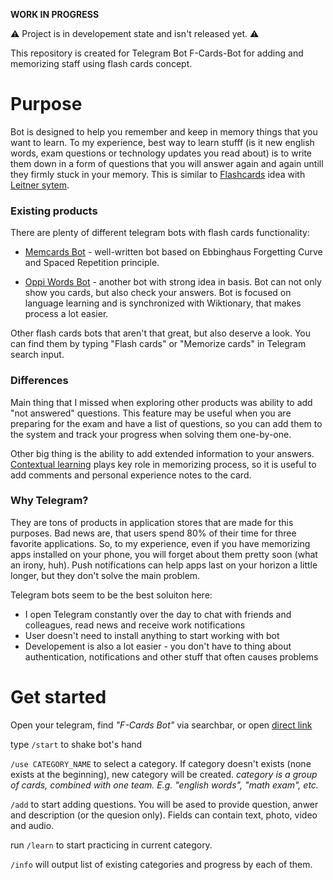 **WORK IN PROGRESS**

⚠️ Project is in developement state and isn't released yet. ⚠️

This repository is created for Telegram Bot F-Cards-Bot for adding and memorizing staff using flash cards concept. 

# Purpose 

 Bot is designed to help you remember and keep in memory things that you want to learn. To my experience, best way to learn stufff (is it new english words, exam questions or technology updates you read about) is to write them down in a form of questions that you will answer again and again untill they firmly stuck in your memory. This is similar to [Flashcards](https://en.wikipedia.org/wiki/Flashcard) idea with [Leitner sytem](https://en.wikipedia.org/wiki/Leitner_system).
 

### Existing products 

There are plenty of different telegram bots with flash cards functionality: 

 - [Memcards Bot](https://t.me/memcards_bot) - well-written bot based on Ebbinghaus Forgetting Curve and Spaced Repetition principle.

 - [Oppi Words Bot](https://t.me/OppiWords) - another bot with strong idea in basis. Bot can not only show you cards, but also check your answers. Bot is focused on language learning and is synchronized with Wiktionary, that makes process a lot easier. 

Other flash cards bots that aren't that great, but also deserve a look. You can find them by typing "Flash cards" or "Memorize cards" in Telegram search input.

### Differences 

Main thing that I missed when exploring other products was ability to add "not answered" questions. This feature may be useful when you are preparing for the exam and have a list of questions, so you can add them to the system and track your progress when solving them one-by-one.

Other big thing is the ability to add extended information to your answers. [Contextual learning](https://en.wikipedia.org/wiki/Contextual_learning) plays key role in memorizing process, so it is useful to add comments and personal experience notes to the card. 


### Why Telegram?

They are tons of products in application stores that are made for this purposes. Bad news are, that users spend 80% of their time for three favorite applications. So, to my experience, even if you have memorizing apps installed on your phone, you will forget about them pretty soon (what an irony, huh).
Push notifications can help apps last on your horizon a little longer, but they don't solve the main problem. 

Telegram bots seem to be the best soluiton here: 
- I open Telegram constantly over the day to chat with friends and colleagues, read news and receive work notifications
- User doesn't need to install anything to start working with bot
- Developement is also a lot easier - you don't have to thing about authentication, notifications and other stuff that often causes problems

# Get started 

Open your telegram, find _"F-Cards Bot"_ via searchbar, or open [direct link](https://t.me/f_cards_bot)

type `/start` to shake bot's hand

`/use CATEGORY_NAME`  to select a category. If category doesn't exists (none exists at the beginning), new category will be created. 
_category is a group of cards, combined with one team. E.g. "english words", "math exam", etc._

`/add` to start adding questions. You will be ased to provide question, anwer and description (or the quesion only). Fields can contain text, photo, video and audio. 

run `/learn` to start practicing in current category. 

`/info` will output list of existing categories and progress by each of them. 

